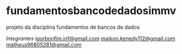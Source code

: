 # fundamentosbancodedadosimmv
projeto da disciplina fundamentos de bancos de dados

*Integrantes*
igorbonfim.inf@gmail.com
maikon.kenedy112@gmail.com
matheus96805281@gmail.com